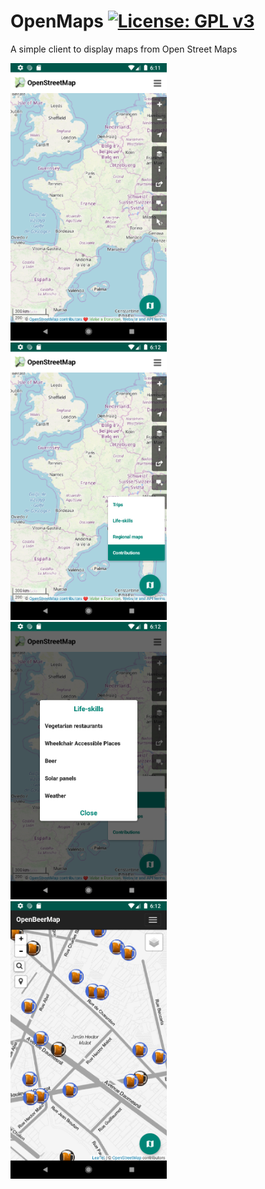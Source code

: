 # OpenMaps [![License: GPL v3](https://img.shields.io/badge/License-GPL%20v3-blue.svg)](https://www.gnu.org/licenses/gpl-3.0)

A simple client to display maps from Open Street Maps

<img src="./img/img1.png" width="250">&nbsp;&nbsp;&nbsp;&nbsp;&nbsp;&nbsp;
<img src="./img/img2.png" width="250">&nbsp;&nbsp;&nbsp;&nbsp;&nbsp;&nbsp;
<img src="./img/img3.png" width="250">&nbsp;&nbsp;&nbsp;&nbsp;&nbsp;&nbsp;
<img src="./img/img4.png" width="250">&nbsp;&nbsp;&nbsp;&nbsp;&nbsp;&nbsp;

